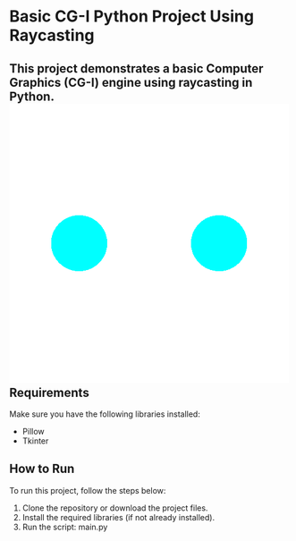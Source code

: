 Basic CG-I Python Project Using Raycasting
=========================================

This project demonstrates a basic Computer Graphics (CG-I) engine using raycasting in Python. 
![Demonstration image](canvas.png)
Requirements
------------
Make sure you have the following libraries installed:

- Pillow
- Tkinter

  
How to Run
-----------
To run this project, follow the steps below:

1. Clone the repository or download the project files.
2. Install the required libraries (if not already installed).
3. Run the script: main.py




